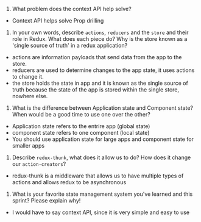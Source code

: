 1. What problem does the context API help solve?
- Context API helps solve Prop drilling
1. In your own words, describe `actions`, `reducers` and the `store` and their role in Redux. What does each piece do? Why is the store known as a 'single source of truth' in a redux application?
- actions are information payloads that send data from the app to the store. 
- reducers are used to determine changes to the app state, it uses actions to change it.
- the store holds the state in app and it is known as the single source of truth because the state of the app is stored within the single store, nowhere else.
1. What is the difference between Application state and Component state? When would be a good time to use one over the other?
- Application state refers to the entrire app (global state)
- component state refers to one component (local state)
- You should use application state for large apps and component state for smaller apps
1. Describe `redux-thunk`, what does it allow us to do? How does it change our `action-creators`?
- redux-thunk is a middleware that allows us to have multiple types of actions and allows redux to be asynchronous 
1. What is your favorite state management system you've learned and this sprint? Please explain why!
- I would have to say context API, since it is very simple and easy to use
